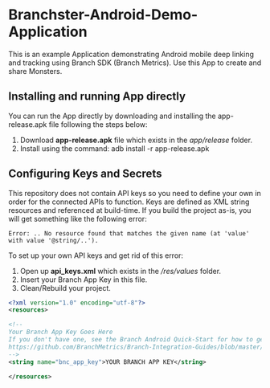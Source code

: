 Branchster-Android-Demo-Application
==================
This is an example Application demonstrating Android mobile deep linking and tracking using Branch SDK (Branch Metrics). Use this App to create and share Monsters.

## Installing and running App directly
You can run the App directly by downloading and installing the app-release.apk file following the steps below:

1. Download **app-release.apk** file which exists in the *app/release* folder.
2. Install using the command: adb install -r app-release.apk

## Configuring Keys and Secrets
This repository does not contain API keys so you need to define your own in order for the connected APIs to function. Keys are defined as XML string resources and referenced at build-time. If you build the project as-is, you will get something like the following error:

```
Error: .. No resource found that matches the given name (at 'value' with value '@string/..').
```

To set up your own API keys and get rid of this error:

1. Open up **api_keys.xml** which exists in the */res/values* folder.
2. Insert your Branch App Key in this file.
3. Clean/Rebuild your project.

```XML
<?xml version="1.0" encoding="utf-8"?>
<resources>

<!--
Your Branch App Key Goes Here
If you don't have one, see the Branch Android Quick-Start for how to get one:
https://github.com/BranchMetrics/Branch-Integration-Guides/blob/master/android-quick-start.md
-->
<string name="bnc_app_key">YOUR BRANCH APP KEY</string>

</resources>
```


